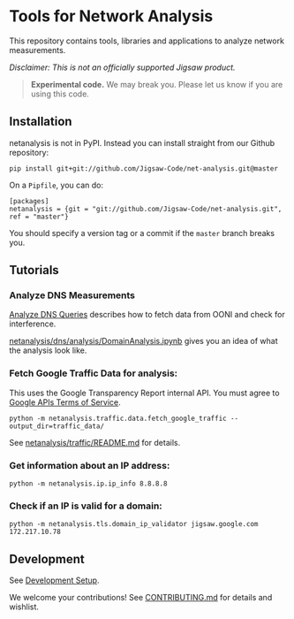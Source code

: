 # Tools for Network Analysis

This repository contains tools, libraries and applications to analyze network measurements.

_Disclaimer: This is not an officially supported Jigsaw product._


> **Experimental code.** We may break you. Please let us know if you are using this code.

## Installation

netanalysis is not in PyPI.  Instead you can install straight from our Github repository:

`pip install git+git://github.com/Jigsaw-Code/net-analysis.git@master`

On a `Pipfile`, you can do:

```
[packages]
netanalysis = {git = "git://github.com/Jigsaw-Code/net-analysis.git", ref = "master"}
```

You should specify a version tag or a commit if the `master` branch breaks you.


## Tutorials

### Analyze DNS Measurements

[Analyze DNS Queries](netanalysis/analysis/analyze_dns.md) describes how to fetch data from OONI and check for interference.

[netanalysis/dns/analysis/DomainAnalysis.ipynb](netanalysis/dns/analysis/DomainAnalysis.ipynb) gives you an idea of what the analysis look like.

### Fetch Google Traffic Data for analysis:

This uses the Google Transparency Report internal API. You must agree to [Google APIs Terms of Service](https://developers.google.com/terms/).

```
python -m netanalysis.traffic.data.fetch_google_traffic --output_dir=traffic_data/
```

See [netanalysis/traffic/README.md](netanalysis/traffic/README.md) for details.


### Get information about an IP address:

```
python -m netanalysis.ip.ip_info 8.8.8.8
```

### Check if an IP is valid for a domain:

```
python -m netanalysis.tls.domain_ip_validator jigsaw.google.com 172.217.10.78
```

## Development

See [Development Setup](development.md).

We welcome your contributions! See [CONTRIBUTING.md](CONTRIBUTING.md) for details and wishlist.
